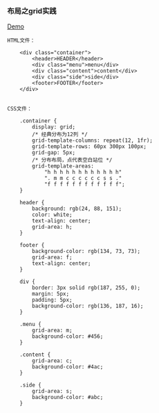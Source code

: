 ### 布局之grid实践 ###

[Demo](../CSS_demo/grid.html)

	HTML文件：

		<div class="container">
	        <header>HEADER</header>
	        <div class="menu">menu</div>
	        <div class="content">content</div>
	        <div class="side">side</div>
	        <footer>FOOTER</footer>
	    </div>


	CSS文件：

		.container {
		    display: grid;
		    /* 经典分布为12列 */
		    grid-template-columns: repeat(12, 1fr);
		    grid-template-rows: 60px 300px 100px;
		    grid-gap: 5px;
		    /* 分布布局，点代表空白站位 */
		    grid-template-areas:
		        "h h h h h h h h h h h h"
		        ". m m c c c c c c s s ."
		        "f f f f f f f f f f f f";
		}
		
		header {
		    background: rgb(24, 88, 151);
		    color: white;
		    text-align: center;
		    grid-area: h;
		}
		
		footer {
		    background-color: rgb(134, 73, 73);
		    grid-area: f;
		    text-align: center;
		}
		
		div {
		    border: 3px solid rgb(187, 255, 0);
		    margin: 5px;
		    padding: 5px;
		    background-color: rgb(136, 187, 16);
		}
		
		.menu {
		    grid-area: m;
		    background-color: #456;
		}
		
		.content {
		    grid-area: c;
		    background-color: #4ac;
		}
		
		.side {
		    grid-area: s;
		    background-color: #abc;
		}